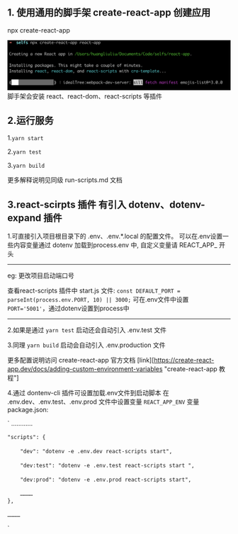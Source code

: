 ## 1. 使用通用的脚手架 create-react-app 创建应用
npx create-react-app <project-name>  

![img](/documents/img/start.png "start.png")
脚手架会安装 react、react-dom、react-scripts 等插件

## 2.运行服务
1.`yarn start`

2.`yarn test`

3.`yarn build`

更多解释说明见同级 run-scripts.md 文档 

## 3.react-scirpts 插件 有引入 dotenv、dotenv-expand 插件
1.可直接引入项目根目录下的 .env、.env.*.local 的配置文件。 可以在.env设置一些内容变量通过 dotenv 加载到process.env 中, 自定义变量请 REACT_APP_ 开头
***
eg: 更改项目启动端口号

查看react-scripts 插件中 start.js 文件:
`const DEFAULT_PORT = parseInt(process.env.PORT, 10) || 3000;`
可在.env文件中设置 `PORT='5001'`，通过dotenv设置到process中

***
2.如果是通过 `yarn test` 启动还会自动引入 .env.test 文件

3.同理 `yarn build` 启动会自动引入 .env.production 文件

更多配置说明访问 create-react-app 官方文档 [link][https://create-react-app.dev/docs/adding-custom-environment-variables "create-react-app 教程"]

4.通过 dontenv-cli 插件可设置加载.env文件到启动脚本
在 .env.dev、.env.test、.env.prod 文件中设置变量 `REACT_APP_ENV` 变量
package.json:

`
…………

    "scripts": {

        "dev": "dotenv -e .env.dev react-scripts start",

        "dev:test": "dotenv -e .env.test react-scripts start ",

        "dev:prod": "dotenv -e .env.prod react-scripts start",

        …………
    },
    
    …………
`